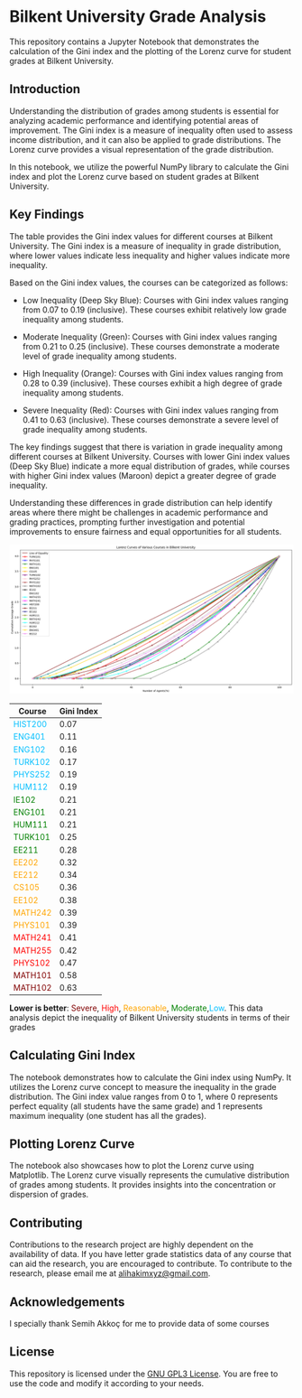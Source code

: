 # Bilkent University Grade Analysis

This repository contains a Jupyter Notebook that demonstrates the calculation of the Gini index and the plotting of the Lorenz curve for student grades at Bilkent University.

## Introduction
Understanding the distribution of grades among students is essential for analyzing academic performance and identifying potential areas of improvement. The Gini index is a measure of inequality often used to assess income distribution, and it can also be applied to grade distributions. The Lorenz curve provides a visual representation of the grade distribution.

In this notebook, we utilize the powerful NumPy library to calculate the Gini index and plot the Lorenz curve based on student grades at Bilkent University.

## Key Findings

The table provides the Gini index values for different courses at Bilkent University. The Gini index is a measure of inequality in grade distribution, where lower values indicate less inequality and higher values indicate more inequality.

Based on the Gini index values, the courses can be categorized as follows:

-  Low Inequality (Deep Sky Blue): Courses with Gini index values ranging from 0.07 to 0.19 (inclusive). These courses exhibit relatively low grade inequality among students.

-   Moderate Inequality (Green): Courses with Gini index values ranging from 0.21 to 0.25 (inclusive). These courses demonstrate a moderate level of grade inequality among students.

-   High Inequality (Orange): Courses with Gini index values ranging from 0.28 to 0.39 (inclusive). These courses exhibit a high degree of grade inequality among students.

-   Severe Inequality (Red): Courses with Gini index values ranging from 0.41 to 0.63 (inclusive). These courses demonstrate a severe level of grade inequality among students.

The key findings suggest that there is variation in grade inequality among different courses at Bilkent University. Courses with lower Gini index values (Deep Sky Blue) indicate a more equal distribution of grades, while courses with higher Gini index values (Maroon) depict a greater degree of grade inequality.

Understanding these differences in grade distribution can help identify areas where there might be challenges in academic performance and grading practices, prompting further investigation and potential improvements to ensure fairness and equal opportunities for all students.

![Grade Inequality](https://github.com/alihakimtaskiran/InequalityOfGrades/blob/main/All.png?raw=true)


|Course|Gini Index|
|---|---|
|<font color="deepskyblue">HIST200</font>|0.07|
|<font color="deepskyblue">ENG401</font>|0.11|
|<font color="deepskyblue">ENG102</font>|0.16|
|<font color="deepskyblue">TURK102</font>|0.17|
|<font color="deepskyblue">PHYS252</font>|0.19|
|<font color="deepskyblue">HUM112</font>|0.19|
|<font color="green">IE102</font>|0.21|
|<font color="green">ENG101</font>|0.21|
|<font color="green">HUM111</font>|0.21|
|<font color="green">TURK101</font>|0.25|
|<font color="green">EE211</font>|0.28|
|<font color="orange">EE202</font>|0.32|
|<font color="orange">EE212</font>|0.34|
|<font color="orange">CS105</font>|0.36|
|<font color="orange">EE102</font>|0.38|
|<font color="orange">MATH242</font>|0.39|
|<font color="orange">PHYS101</font>|0.39|
|<font color="red">MATH241</font>|0.41|
|<font color="red">MATH255</font>|0.42|
|<font color="red">PHYS102</font>|0.47|
|<font color="maroon">MATH101</font>|0.58|
|<font color="maroon">MATH102</font>|0.63|
**Lower is better**: <font color="maroon">Severe</font>, <font color="red">High</font>, <font color="orange">Reasonable</font>, <font color="green">Moderate</font>,<font color="deepskyblue">Low</font>.
 This data analysis depict the inequality of Bilkent University students in terms of their grades

 

## Calculating Gini Index
The notebook demonstrates how to calculate the Gini index using NumPy. It utilizes the Lorenz curve concept to measure the inequality in the grade distribution. The Gini index value ranges from 0 to 1, where 0 represents perfect equality (all students have the same grade) and 1 represents maximum inequality (one student has all the grades).

## Plotting Lorenz Curve
The notebook also showcases how to plot the Lorenz curve using Matplotlib. The Lorenz curve visually represents the cumulative distribution of grades among students. It provides insights into the concentration or dispersion of grades.

## Contributing
Contributions to the research project are highly dependent on the availability of data. If you have letter grade statistics data of any course that can aid the research, you are encouraged to contribute.
To contribute to the research, please email me at alihakimxyz@gmail.com.

## Acknowledgements
I specially thank Semih Akkoç for me to provide data of some courses
## License
This repository is licensed under the [GNU GPL3 License](LICENSE). You are free to use the code and modify it according to your needs.
